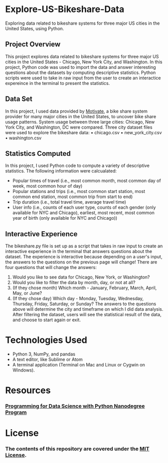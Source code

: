 # Explore-US-Bikeshare-Data
Exploring data related to bikeshare systems for three major US cities in the United States, using Python.

## Project Overview
This project explores data related to bikeshare systems for three major US cities in the United States - Chicago, New York City, and Washington. In this project, Python code was used to import the data and answer interesting questions about the datasets by computing descriptive statistics. Python scripts were used to take in raw input from the user to create an interactice expereince in the terminal to present the statistics.

## Data Set
In this project, I used data provided by [Motivate](https://www.motivateco.com/), a bike share system provider for many major cities in the United States, to uncover bike share usage patterns. System usage between three large cities: Chicago, New York City, and Washington, DC were compared.
Three city dataset files  were used to explore the bikeshare data: 
•	chicago.csv
•	new_york_city.csv
•	washington.csv


## Statistics Computed
In this project, I used Python code to compute a variety of descriptive statistics. The following information were calcualated:
- Popular times of travel (i.e., most common month, most common day of week, most common hour of day)
- Popular stations and trips (i.e., most common start station,	most common end station, most common trip from start to end)
- Trip duration (i.e., total travel time,	average travel time)
- User info (i.e., counts of each user type, counts of each gender (only available for NYC and Chicago),	earliest, most recent, most common year of birth (only available for NYC and Chicago))


## Interactive Experience
The bikeshare.py file is set up as a script that takes in raw input to create an interactive experience in the terminal that answers questions about the dataset. The experience is interactive because depending on a user's input, the answers to the questions on the previous page will change! There are four questions that will change the answers:
1.	Would you like to see data for Chicago, New York, or Washington?
2.	Would you like to filter the data by month, day, or not at all?
3.	(If they chose month) Which month - January, February, March, April, May, or June?
4.	(If they chose day) Which day - Monday, Tuesday, Wednesday, Thursday, Friday, Saturday, or Sunday?
The answers to the questions above will determine the city and timeframe on which I did data analysis. After filtering the dataset, users will see the statistical result of the data, and choose to start again or exit. 


# Technologies Used
- Python 3, NumPy, and pandas
- A text editor, like Sublime or Atom
- A terminal application (Terminal on Mac and Linux or Cygwin on Windows).


# Resources

### [Programming for Data Science with Python Nanodegree Program](https://classroom.udacity.com/nanodegrees/nd104/dashboard/overview)

# License

### The contents of this repository are covered under the [MIT License](https://github.com/F-Zarian/Explore-US-Bikeshare-Data/blob/main/LICENSE).
